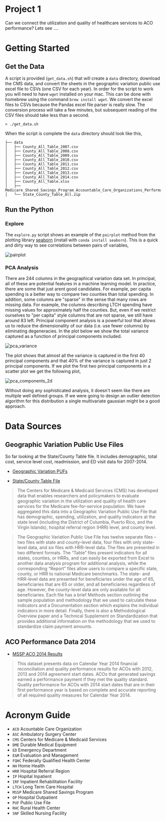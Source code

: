# Project 1

Can we connect the utilization and quality of healthcare services to ACO performance?  Lets see ....


# Getting Started


## Get the Data

A script is provided (`get_data.sh`) that will create a `data` directory, download the CMS data, and convert the sheets in the geographic variation public use excel file to CSVs (one CSV for each year).  In order for the script to work you will need to have `wget` installed on your mac.  This can be done with homebrew using the command `brew install wget`.  We convert the excel files to CSVs because the Pandas excel file parser is really slow.  The conversion process will take a few minutes, but subsequent reading of the CSV files should take less than a second.

```shell
> ./get_data.sh
```

When the script is complete the `data` directory should look like this,

```
├── data
│   ├── County_All_Table_2007.csv
│   ├── County_All_Table_2008.csv
│   ├── County_All_Table_2009.csv
│   ├── County_All_Table_2010.csv
│   ├── County_All_Table_2011.csv
│   ├── County_All_Table_2012.csv
│   ├── County_All_Table_2013.csv
│   ├── County_All_Table_2014.csv
│   ├── County_All_Table.xlsx
│   ├── Medicare_Shared_Savings_Program_Accountable_Care_Organizations_Performance_Year_2014_Results.csv
│   └── State_County_Table_All.zip
```


## Run the Python


### Explore

The `explore.py` script shows an example of the `pairplot` method from the plotting library [seaborn](https://stanford.edu/~mwaskom/software/seaborn) (install with `conda install seaborn`).  This is a quick and dirty way to see correlations between pairs of variables,

![pairplot](pairplot.png)

### PCA Analysis

There are 244 columns in the geographical variation data set.  In principal, all of these are potential features in a machine learning model.  In practice, there are some that just arent good candidates.  For example, per capita spending is a better way to compare two counties than total spending.  In addition, some columns are "sparse" in the sense that many rows are missing data. For example, the columns describing LTCH spending have missing values for approximately half the counties.  But, even if we restrict ourselves to "per capita" style columns that are not sparse, we still have around 83 left.  Principal component analysis is a powerful tool that allows us to reduce the dimensionality of our data (i.e. use fewer columns) by eliminating degeneracies.  In the plot below we show the total variance captured as a function of principal components included.

![pca_variance](pca_components_vs_total_variance.png)

The plot shows that almost all the variance is captured in the first 40 principal components and that 40% of the variance is captured in just 2 principal components.  If we plot the first two principal components in a scatter plot we get the following plot,

![pca_components_2d](pca_components_2d.png)

Without doing any sophisticated analysis, it doesn't seem like there are multiple well defined groups.  If we were going to design an outlier detection algorithm for this distribution a single multivariate gaussian might be a good approach.


# Data Sources

## Geographic Variation Public Use Files

So far looking at the State/County Table file.  It includes demographic, total cost, service level cost, readmission, and ED visit data for 2007-2014.


 * [Geographic Variation PUFs](https://www.cms.gov/Research-Statistics-Data-and-Systems/Statistics-Trends-and-Reports/Medicare-Geographic-Variation/GV_PUF.html)

 * [State/County Table File](https://www.cms.gov/Research-Statistics-Data-and-Systems/Statistics-Trends-and-Reports/Medicare-Geographic-Variation/Downloads/State_County_Table_All.zip)

> The Centers for Medicare & Medicaid Services (CMS) has developed data that enables researchers and policymakers to evaluate geographic variation in the utilization and quality of health care services for the Medicare fee-for-service population.  We have aggregated this data into a Geographic Variation Public Use File that has demographic, spending, utilization, and quality indicators at the state level (including the District of Columbia, Puerto Rico, and the Virgin Islands), hospital referral region (HRR) level, and county level.

> The Geographic Variation Public Use File has twelve separate files – two files with state and county-level data, four files with only state-level data, and six files with HRR-level data.  The files are presented in two different formats.  The “Table” files present indicators for all states, counties, or HRRs, and can easily be exported from Excel to another data analysis program for additional analysis, while the corresponding “Report” files allow users to compare a specific state, county, or HRR to national Medicare benchmarks.  The state- and HRR-level data are presented for beneficiaries under the age of 65, beneficiaries that are 65 or older, and all beneficiaries regardless of age.  However, the county-level data are only available for all beneficiaries.  Each file has a brief Methods section outlining the sample population and methodology that we used to calculate these indicators and a Documentation section which explains the individual indicators in more detail.  Finally, there is also a Methodological Overview paper and a Technical Supplement on Standardization that provides additional information on the methodology that we used to standardize claim payment amounts.


## ACO Performance Data 2014

 * [MSSP ACO 2014 Results](https://data.cms.gov/ACO/Medicare-Shared-Savings-Program-Accountable-Care-O/ucce-hhpu)

> This dataset presents data on Calendar Year 2014 financial reconciliation and quality performance results for ACOs with 2012, 2013 and 2014 agreement start dates. ACOs that generated savings earned a performance payment if they met the quality standard. Quality performance for ACOs with 2014 start dates that are in their first performance year is based on complete and accurate reporting of all required quality measures for Calendar Year 2014.



# Acronym Guide

 * `ACO` Acountable Care Organization
 * `ASC` Ambulatory Surgery Center
 * `CMS` Centers for Medicare & Medicaid Services
 * `DME` Durable Medical Equipment
 * `ED` Emergency Department
 * `E&M` Evaluation and Management
 * `FQHC` Federally Qualified Health Center
 * `HH` Home Health
 * `HRR` Hospital Referral Region
 * `IP` Hopital Inpatient
 * `IRF` Inpatient Rehabilitation Facility
 * `LTCH` Long Term Care Hospital
 * `MSSP` Medicare Shared Savings Program
 * `OP` Hospital Outpatient
 * `PUF` Public Use File
 * `RHC` Rural Health Center
 * `SNF` Skilled Nursing Facility
